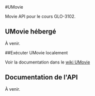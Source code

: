 #UMovie

Movie API pour le cours GLO-3102.


## UMovie hébergé

À venir.

##Exécuter UMovie localement

Voir la documentation dans le [wiki UMovie](https://github.com/GLO3102/UMovie/wiki/1.-Installation-locale-UMovie)

## Documentation de l'API

À venir.
